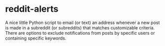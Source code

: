 # reddit-alerts 
A nice little Python script to email (or text) an address whenever a new post is made in a subreddit (or subreddits) that matches customizable criteria. There are options to exclude notifications from posts by specific users or containing specific keywords.
